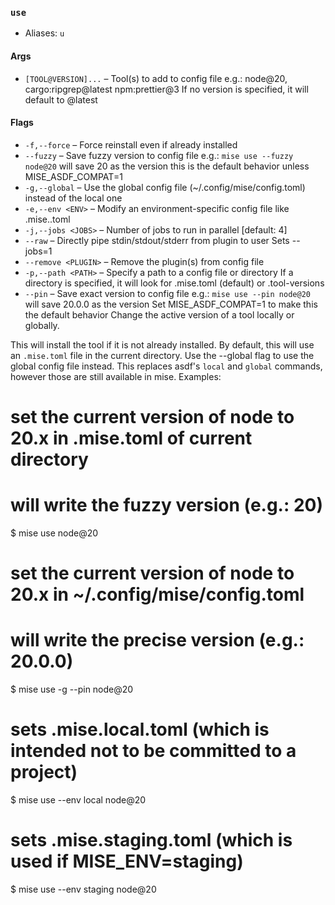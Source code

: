 ### `use`

* Aliases: `u`
#### Args

* `[TOOL@VERSION]...` – Tool(s) to add to config file
e.g.: node@20, cargo:ripgrep@latest npm:prettier@3
If no version is specified, it will default to @latest

#### Flags

* `-f,--force` – Force reinstall even if already installed
* `--fuzzy` – Save fuzzy version to config file
e.g.: `mise use --fuzzy node@20` will save 20 as the version
this is the default behavior unless MISE_ASDF_COMPAT=1
* `-g,--global` – Use the global config file (~/.config/mise/config.toml) instead of the local one
* `-e,--env <ENV>` – Modify an environment-specific config file like .mise.<env>.toml
* `-j,--jobs <JOBS>` – Number of jobs to run in parallel
[default: 4]
* `--raw` – Directly pipe stdin/stdout/stderr from plugin to user Sets --jobs=1
* `--remove <PLUGIN>` – Remove the plugin(s) from config file
* `-p,--path <PATH>` – Specify a path to a config file or directory If a directory is specified, it will look for .mise.toml (default) or .tool-versions
* `--pin` – Save exact version to config file
e.g.: `mise use --pin node@20` will save 20.0.0 as the version
Set MISE_ASDF_COMPAT=1 to make this the default behavior
Change the active version of a tool locally or globally.

This will install the tool if it is not already installed.
By default, this will use an `.mise.toml` file in the current directory.
Use the --global flag to use the global config file instead.
This replaces asdf's `local` and `global` commands, however those are still available in mise.
Examples:
  # set the current version of node to 20.x in .mise.toml of current directory
  # will write the fuzzy version (e.g.: 20)
  $ mise use node@20

  # set the current version of node to 20.x in ~/.config/mise/config.toml
  # will write the precise version (e.g.: 20.0.0)
  $ mise use -g --pin node@20

  # sets .mise.local.toml (which is intended not to be committed to a project)
  $ mise use --env local node@20

  # sets .mise.staging.toml (which is used if MISE_ENV=staging)
  $ mise use --env staging node@20
